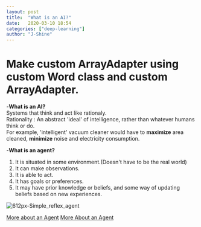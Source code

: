 ```yaml
---
layout: post
title:  "What is an AI?"
date:   2020-03-10 18:54
categories: ["deep-learning"]
author: "J-Shine"
---
```


# Make custom ArrayAdapter using custom Word class and custom ArrayAdapter.

-**What is an AI?**   
Systems that think and act like rationaly.   
Rationality : An abstract 'ideal' of intelligence, rather than whatever humans think or do.    
For example, 'intelligent' vacuum cleaner would have to **maximize** area cleaned, **minimize** noise and electricity consumption.    

-**What is an agent?**   
1. It is situated in some environment.(Doesn't have to be the real world)   
2. It can make observations.   
3. It is able to act.   
4. It has goals or preferences.   
5. It may have prior knowledge or beliefs, and some way of updating beliefs based on new experiences.   

![612px-Simple_reflex_agent](https://user-images.githubusercontent.com/61873510/76842706-08bd1980-687e-11ea-8c58-7cab433257be.png)   


[More about an Agent](https://ai.stackexchange.com/questions/12991/what-is-an-agent-in-artificial-intelligence)
[More About an Agent](https://en.wikipedia.org/wiki/Intelligent_agent)
